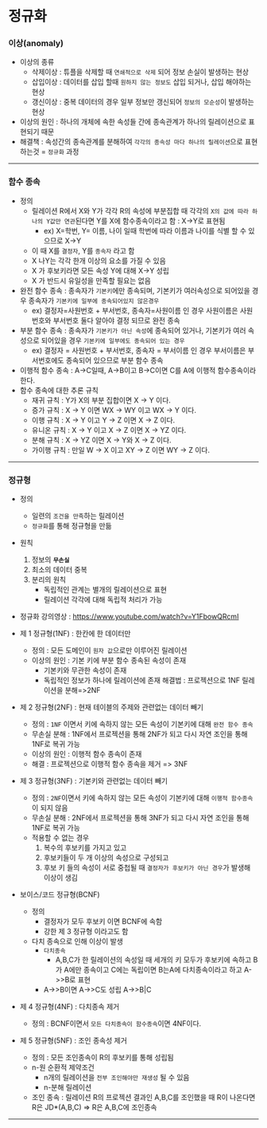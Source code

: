 # 정규화
### 이상(anomaly)
- 이상의 종류
    - 삭제이상 : 튜플을 삭제할 때 `연쇄적으로 삭제` 되어 정보 손실이 발생하는 현상
    - 삽입이상 : 데이터를 삽입 할때 `원하지 않는 정보도` 삽입 되거나, 삽입 해야하는 현상
    - 갱신이상 : 중복 데이터의 경우 일부 정보만 갱신되어 `정보의 모순성`이 발생하는 현상
- 이상의 원인 : 하나의 개체에 속한 속성들 간에 종속관계가 하나의 릴레이션으로 표현되기 때문
- 해결책 : 속성간의 종속관계를 분해하여 `각각의 종속성 마다 하나의 릴레이션`으로 표현하는것 = `정규화` 과정
---
### 함수 종속
- 정의
    - 릴레이션 R에서 X와 Y가 각각 R의 속성에 부분집합 때 각각의 `X의 값에 따라 하나의 Y값만 연관`된다면 Y를 X에 함수종속이라고 함 : X→Y로 표현됨
        - ex) X=학번, Y= 이름, 나이 일때 학번에 따라 이름과 나이를 식별 할 수 있으므로 X→Y
    - 이 때 X를 `결정자`, Y를 `종속자` 라고 함
    - X 나Y는 각각 한개 이상의 요소를 가질 수 있음
    - X 가 후보키라면 모든 속성 Y에 대해 X→Y 성립
    - X 가 반드시 유일성을 만족할 필요는 없음
- 완전 함수 종속 : 종속자가 `기본키`에만 종속되며, 기본키가 여러속성으로 되어있을 경우 종속자가 `기본키에 일부에 종속되어있지 않은경우`
    - ex) 결정자=사원번호 + 부서번호, 종속자=사원이름 인 경우 사원이름은 사원번호와 부서번호 둘다 알아야 결정 되므로 완전 종속
- 부분 함수 종속 : 종속자가 `기본키가 아닌 속성`에 종속되어 있거나, 기본키가 여러 속성으로 되어있을 경우 `기본키에 일부에도 종속되어 있는 경우`
    - ex) 결정자 = 사원번호 + 부서번호, 종속자 = 부서이름 인 경우 부서이름은 부서번호에도 종속되어 있으므로 부분 함수 종속
- 이행적 함수 종속 : A→C일때, A→B이고 B→C이면 C를 A에 이행적 함수종속이라 한다.
- 함수 종속에 대한 추론 규칙
    - 재귀 규칙 : Y가 X의 부분 집합이면 X → Y 이다.
    - 증가 규칙 : X → Y 이면 WX → WY 이고 WX → Y 이다.
    - 이행 규칙 : X → Y 이고 Y → Z 이면 X → Z 이다.
    - 유니온 규칙 : X → Y 이고 X → Z 이면 X → YZ 이다.
    - 분해 규칙 : X → YZ 이면 X → Y와 X → Z 이다.
    - 가이행 규칙 : 만일 W → X 이고 XY → Z 이면 WY → Z 이다.
---
### 정규형
- 정의
    - 일련의 `조건을 만족`하는 릴레이션
    - `정규화`를 통해 정규형을 만듦
- 원칙
    1. 정보의 **`무손실`**
    2. 최소의 데이터 중복
    3. 분리의 원칙
        - 독립적인 관계는 별개의 릴레이션으로 표현
        - 릴레이션 각각에 대해 독립적 처리가 가능
- 정규화 강의영상 : https://www.youtube.com/watch?v=Y1FbowQRcmI
- 제 1 정규형(1NF) : 한칸에 한 데이터만
    - 정의 : 모든 도메인이 `원자 값`으로만 이루어진 릴레이션
    - 이상의 원인 : 기본 키에 부분 함수 종속된 속성이 존재 
        - 기본키와 무관한 속성이 존재
        - 독립적인 정보가 하나에 릴레이션에 존재
    해결법 : 프로젝션으로 1NF 릴레이션을 분해=>2NF
- 제 2 정규형(2NF) : 현재 테이블의 주제와 관련없는 데이터 빼기
    - 정의 : `1NF` 이면서 키에 속하지 않는 모든 속성이 기본키에 대해 `완전 함수 종속`
    - 무손실 분해 : 1NF에서 프로젝션을 통해 2NF가 되고 다시 자연 조인을 통해 1NF로 복귀 가능
    - 이상의 원인 : 이행적 함수 종속이 존재
    - 해결 : 프로젝션으로 이행적 함수 종속을 제거 => 3NF
- 제 3 정규형(3NF) : 기본키와 관련없는 데이터 빼기
    - 정의 : `2NF`이면서 키에 속하지 않는 모든 속성이 기본키에 대해 `이행적 함수종속`이 되지 않음
    - 무손실 분해 : 2NF에서 프로젝션을 통해 3NF가 되고 다시 자연 조인을 통해 1NF로 복귀 가능
    - 적용할 수 없는 경우
        1. 복수의 후보키를 가지고 있고
        2. 후보키들이 두 개 이상의 속성으로 구성되고
        3. 후보 키 들의 속성이 서로 중첩될 때 
    `결정자가 후보키가 아닌 경우`가 발생해 이상이 생김

- 보이스/코드 정규형(BCNF)
    - 정의
        - 결정자가 모두 후보키 이면 BCNF에 속함
        - 강한 제 3 정규형 이라고도 함
    - 다치 종속으로 인해 이상이 발생
        - `다치종속`
            - A,B,C가 한 릴레이션의 속성일 때 세개의 키 모두가 후보키에 속하고 B가 A에만 종속이고 C에는 독립이면 B는A에 다치종속이라고 하고 A->>B로 표현
        - A->>B이면 A->>C도 성립 A->>B|C
- 제 4 정규형(4NF) : 다치종속 제거
    - 정의 : BCNF이면서 `모든 다치종속이 함수종속`이면 4NF이다. 
- 제 5 정규형(5NF) : 조인 종속성 제거
    - 정의 : 모든 조인종속이 R의 후보키를 통해 성립됨
    - n-원 순환적 제약조건
        - n개의 릴레이션을 `전부 조인해야만 재생성` 될 수 있음
        - n-분해 릴레이션
    - 조인 종속 : 릴레이션 R의 프로젝션 결과인 A,B,C를 조인했을 때 R이 나온다면 R은 JD*(A,B,C) => R은 A,B,C에 조인종속
---






            